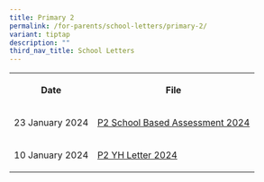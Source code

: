 ```yaml
---
title: Primary 2
permalink: /for-parents/school-letters/primary-2/
variant: tiptap
description: ""
third_nav_title: School Letters
---
```

<table>
<tbody>
<tr>
<th rowspan="1" colspan="1">
<p>Date</p>
</th>
<th rowspan="1" colspan="1">
<p>File</p>
</th>
</tr>
<tr>
<td rowspan="1" colspan="1">
<p>23 January 2024</p>
</td>
<td rowspan="1" colspan="1">
<p><a href="/files/2024 Assessment/MPS_2024_T1_030_Primary_2_School_based_Assessment_2024.pdf" rel="noopener noreferrer nofollow" target="_blank">P2 School Based Assessment 2024</a>
</p>
</td>
</tr>
<tr>
<td rowspan="1" colspan="1">
<p>10 January 2024</p>
</td>
<td rowspan="1" colspan="1">
<p><a href="/files/YH Letters/MPS_2024_T1___02b__P2_YH_Letter_and_COE.pdf" rel="noopener noreferrer nofollow" target="_blank">P2 YH Letter 2024</a>
</p>
</td>
</tr>
</tbody>
</table>
<p></p>